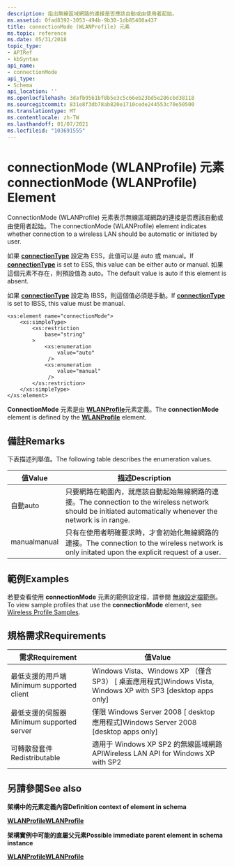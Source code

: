 ```yaml
---
description: 指出無線區域網路的連接是否應該自動或由使用者起始。
ms.assetid: 0fad8392-3053-494b-9b30-1db85408a437
title: connectionMode (WLANProfile) 元素
ms.topic: reference
ms.date: 05/31/2018
topic_type:
- APIRef
- kbSyntax
api_name:
- connectionMode
api_type:
- Schema
api_location: ''
ms.openlocfilehash: 3dafb9561bf8b5e3c5c66eb23bd5e286cbd38118
ms.sourcegitcommit: 831e8f3db78ab820e1710cede244553c70e50500
ms.translationtype: MT
ms.contentlocale: zh-TW
ms.lasthandoff: 01/07/2021
ms.locfileid: "103691555"
---
```

# <a name="connectionmode-wlanprofile-element"></a><span data-ttu-id="ae0e1-103">connectionMode (WLANProfile) 元素</span><span class="sxs-lookup"><span data-stu-id="ae0e1-103">connectionMode (WLANProfile) Element</span></span>

<span data-ttu-id="ae0e1-104">ConnectionMode (WLANProfile) 元素表示無線區域網路的連接是否應該自動或由使用者起始。</span><span class="sxs-lookup"><span data-stu-id="ae0e1-104">The connectionMode (WLANProfile) element indicates whether connection to a wireless LAN should be automatic or initiated by user.</span></span>

<span data-ttu-id="ae0e1-105">如果 [**connectionType**](wlan-profileschema-connectiontype-wlanprofile-element.md) 設定為 ESS，此值可以是 auto 或 manual。</span><span class="sxs-lookup"><span data-stu-id="ae0e1-105">If [**connectionType**](wlan-profileschema-connectiontype-wlanprofile-element.md) is set to ESS, this value can be either auto or manual.</span></span> <span data-ttu-id="ae0e1-106">如果這個元素不存在，則預設值為 auto。</span><span class="sxs-lookup"><span data-stu-id="ae0e1-106">The default value is auto if this element is absent.</span></span>

<span data-ttu-id="ae0e1-107">如果 [**connectionType**](wlan-profileschema-connectiontype-wlanprofile-element.md) 設定為 IBSS，則這個值必須是手動。</span><span class="sxs-lookup"><span data-stu-id="ae0e1-107">If [**connectionType**](wlan-profileschema-connectiontype-wlanprofile-element.md) is set to IBSS, this value must be manual.</span></span>

``` syntax
<xs:element name="connectionMode">
    <xs:simpleType>
        <xs:restriction
            base="string"
        >
            <xs:enumeration
                value="auto"
             />
            <xs:enumeration
                value="manual"
             />
        </xs:restriction>
    </xs:simpleType>
</xs:element>
```

<span data-ttu-id="ae0e1-108">**ConnectionMode** 元素是由 [**WLANProfile**](wlan-profileschema-wlanprofile-element.md)元素定義。</span><span class="sxs-lookup"><span data-stu-id="ae0e1-108">The **connectionMode** element is defined by the [**WLANProfile**](wlan-profileschema-wlanprofile-element.md) element.</span></span>

## <a name="remarks"></a><span data-ttu-id="ae0e1-109">備註</span><span class="sxs-lookup"><span data-stu-id="ae0e1-109">Remarks</span></span>

<span data-ttu-id="ae0e1-110">下表描述列舉值。</span><span class="sxs-lookup"><span data-stu-id="ae0e1-110">The following table describes the enumeration values.</span></span>



| <span data-ttu-id="ae0e1-111">值</span><span class="sxs-lookup"><span data-stu-id="ae0e1-111">Value</span></span>  | <span data-ttu-id="ae0e1-112">描述</span><span class="sxs-lookup"><span data-stu-id="ae0e1-112">Description</span></span>                                                                                                |
|--------|------------------------------------------------------------------------------------------------------------|
| <span data-ttu-id="ae0e1-113">自動</span><span class="sxs-lookup"><span data-stu-id="ae0e1-113">auto</span></span>   | <span data-ttu-id="ae0e1-114">只要網路在範圍內，就應該自動起始無線網路的連接。</span><span class="sxs-lookup"><span data-stu-id="ae0e1-114">The connection to the wireless network should be initiated automatically whenever the network is in range.</span></span> |
| <span data-ttu-id="ae0e1-115">manual</span><span class="sxs-lookup"><span data-stu-id="ae0e1-115">manual</span></span> | <span data-ttu-id="ae0e1-116">只有在使用者明確要求時，才會初始化無線網路的連接。</span><span class="sxs-lookup"><span data-stu-id="ae0e1-116">The connection to the wireless network is only initated upon the explicit request of a user.</span></span>               |



 

## <a name="examples"></a><span data-ttu-id="ae0e1-117">範例</span><span class="sxs-lookup"><span data-stu-id="ae0e1-117">Examples</span></span>

<span data-ttu-id="ae0e1-118">若要查看使用 **connectionMode** 元素的範例設定檔，請參閱 [無線設定檔範例](wireless-profile-samples.md)。</span><span class="sxs-lookup"><span data-stu-id="ae0e1-118">To view sample profiles that use the **connectionMode** element, see [Wireless Profile Samples](wireless-profile-samples.md).</span></span>

## <a name="requirements"></a><span data-ttu-id="ae0e1-119">規格需求</span><span class="sxs-lookup"><span data-stu-id="ae0e1-119">Requirements</span></span>



| <span data-ttu-id="ae0e1-120">需求</span><span class="sxs-lookup"><span data-stu-id="ae0e1-120">Requirement</span></span> | <span data-ttu-id="ae0e1-121">值</span><span class="sxs-lookup"><span data-stu-id="ae0e1-121">Value</span></span> |
|-------------------------------------|---------------------------------------------------------------------|
| <span data-ttu-id="ae0e1-122">最低支援的用戶端</span><span class="sxs-lookup"><span data-stu-id="ae0e1-122">Minimum supported client</span></span><br/> | <span data-ttu-id="ae0e1-123">Windows Vista、Windows XP （僅含 SP3） \[ 桌面應用程式\]</span><span class="sxs-lookup"><span data-stu-id="ae0e1-123">Windows Vista, Windows XP with SP3 \[desktop apps only\]</span></span><br/> |
| <span data-ttu-id="ae0e1-124">最低支援的伺服器</span><span class="sxs-lookup"><span data-stu-id="ae0e1-124">Minimum supported server</span></span><br/> | <span data-ttu-id="ae0e1-125">僅限 Windows Server 2008 \[ desktop 應用程式\]</span><span class="sxs-lookup"><span data-stu-id="ae0e1-125">Windows Server 2008 \[desktop apps only\]</span></span><br/>                |
| <span data-ttu-id="ae0e1-126">可轉散發套件</span><span class="sxs-lookup"><span data-stu-id="ae0e1-126">Redistributable</span></span><br/>          | <span data-ttu-id="ae0e1-127">適用于 Windows XP SP2 的無線區域網路 API</span><span class="sxs-lookup"><span data-stu-id="ae0e1-127">Wireless LAN API for Windows XP with SP2</span></span><br/>                 |



## <a name="see-also"></a><span data-ttu-id="ae0e1-128">另請參閱</span><span class="sxs-lookup"><span data-stu-id="ae0e1-128">See also</span></span>

<dl> <dt>

<span data-ttu-id="ae0e1-129">**架構中的元素定義內容**</span><span class="sxs-lookup"><span data-stu-id="ae0e1-129">**Definition context of element in schema**</span></span>
</dt> <dt>

[<span data-ttu-id="ae0e1-130">**WLANProfile**</span><span class="sxs-lookup"><span data-stu-id="ae0e1-130">**WLANProfile**</span></span>](wlan-profileschema-wlanprofile-element.md)
</dt> <dt>

<span data-ttu-id="ae0e1-131">**架構實例中可能的直屬父元素**</span><span class="sxs-lookup"><span data-stu-id="ae0e1-131">**Possible immediate parent element in schema instance**</span></span>
</dt> <dt>

[<span data-ttu-id="ae0e1-132">**WLANProfile**</span><span class="sxs-lookup"><span data-stu-id="ae0e1-132">**WLANProfile**</span></span>](wlan-profileschema-wlanprofile-element.md)
</dt> </dl>

 

 




